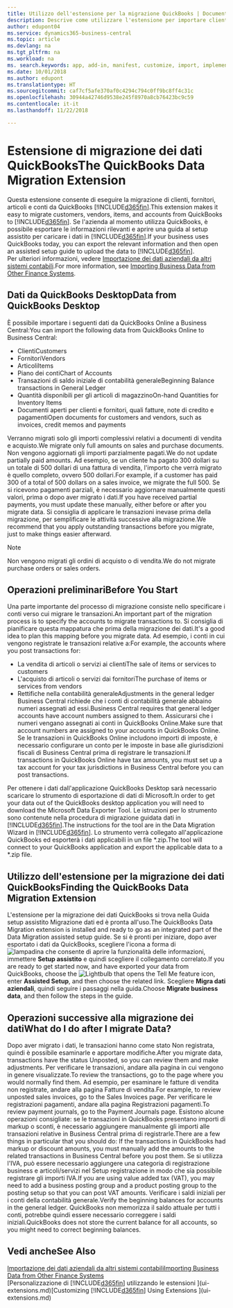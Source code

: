 ```yaml
---
title: Utilizzo dell'estensione per la migrazione QuickBooks | Documenti Microsoft
description: Descrive come utilizzare l'estensione per importare clienti, fornitori, articoli e conti da QuickBooks Desktop a Business Central.
author: edupont04
ms.service: dynamics365-business-central
ms.topic: article
ms.devlang: na
ms.tgt_pltfrm: na
ms.workload: na
ms. search.keywords: app, add-in, manifest, customize, import, implement
ms.date: 10/01/2018
ms.author: edupont
ms.translationtype: HT
ms.sourcegitcommit: caf7cf5afe370af0c4294c794c0ff9bc8ff4c31c
ms.openlocfilehash: 30944a42746d9538e245f8970a8cb76423bc9c59
ms.contentlocale: it-it
ms.lasthandoff: 11/22/2018

---
```


# <a name="the-quickbooks-data-migration-extension"></a><span data-ttu-id="1fa21-103">Estensione di migrazione dei dati QuickBooks</span><span class="sxs-lookup"><span data-stu-id="1fa21-103">The QuickBooks Data Migration Extension</span></span>
<span data-ttu-id="1fa21-104">Questa estensione consente di eseguire la migrazione di clienti, fornitori, articoli e conti da QuickBooks [!INCLUDE[d365fin](includes/d365fin_md.md)].</span><span class="sxs-lookup"><span data-stu-id="1fa21-104">This extension makes it easy to migrate customers, vendors, items, and accounts from QuickBooks to [!INCLUDE[d365fin](includes/d365fin_md.md)].</span></span> <span data-ttu-id="1fa21-105">Se l'azienda al momento utilizza QuickBooks, è possibile esportare le informazioni rilevanti e aprire una guida al setup assistito per caricare i dati in [!INCLUDE[d365fin](includes/d365fin_md.md)].</span><span class="sxs-lookup"><span data-stu-id="1fa21-105">If your business uses QuickBooks today, you can export the relevant information and then open an assisted setup guide to upload the data to [!INCLUDE[d365fin](includes/d365fin_md.md)].</span></span>  
<span data-ttu-id="1fa21-106">Per ulteriori informazioni, vedere [Importazione dei dati aziendali da altri sistemi contabili](across-import-data-configuration-packages.md).</span><span class="sxs-lookup"><span data-stu-id="1fa21-106">For more information, see [Importing Business Data from Other Finance Systems](across-import-data-configuration-packages.md).</span></span>

## <a name="data-from-quickbooks-desktop"></a><span data-ttu-id="1fa21-107">Dati da QuickBooks Desktop</span><span class="sxs-lookup"><span data-stu-id="1fa21-107">Data from QuickBooks Desktop</span></span>
 
<span data-ttu-id="1fa21-108">È possibile importare i seguenti dati da QuickBooks Online a Business Central:</span><span class="sxs-lookup"><span data-stu-id="1fa21-108">You can import the following data from QuickBooks Online to Business Central:</span></span>

- <span data-ttu-id="1fa21-109">Clienti</span><span class="sxs-lookup"><span data-stu-id="1fa21-109">Customers</span></span>  
- <span data-ttu-id="1fa21-110">Fornitori</span><span class="sxs-lookup"><span data-stu-id="1fa21-110">Vendors</span></span>  
- <span data-ttu-id="1fa21-111">Articoli</span><span class="sxs-lookup"><span data-stu-id="1fa21-111">Items</span></span>  
- <span data-ttu-id="1fa21-112">Piano dei conti</span><span class="sxs-lookup"><span data-stu-id="1fa21-112">Chart of Accounts</span></span>  
- <span data-ttu-id="1fa21-113">Transazioni di saldo iniziale di contabilità generale</span><span class="sxs-lookup"><span data-stu-id="1fa21-113">Beginning Balance transactions in General Ledger</span></span>  
- <span data-ttu-id="1fa21-114">Quantità disponibili per gli articoli di magazzino</span><span class="sxs-lookup"><span data-stu-id="1fa21-114">On-hand Quantities for Inventory Items</span></span>  
- <span data-ttu-id="1fa21-115">Documenti aperti per clienti e fornitori, quali fatture, note di credito e pagamenti</span><span class="sxs-lookup"><span data-stu-id="1fa21-115">Open documents for customers and vendors, such as invoices, credit memos and payments</span></span>  

<span data-ttu-id="1fa21-116">Verranno migrati solo gli importi complessivi relativi a documenti di vendita e acquisto.</span><span class="sxs-lookup"><span data-stu-id="1fa21-116">We migrate only full amounts on sales and purchase documents.</span></span> <span data-ttu-id="1fa21-117">Non vengono aggiornati gli importi parzialmente pagati.</span><span class="sxs-lookup"><span data-stu-id="1fa21-117">We do not update partially paid amounts.</span></span> <span data-ttu-id="1fa21-118">Ad esempio, se un cliente ha pagato 300 dollari su un totale di 500 dollari di una fattura di vendita, l'importo che verrà migrato è quello completo, ovvero 500 dollari.</span><span class="sxs-lookup"><span data-stu-id="1fa21-118">For example, if a customer has paid 300 of a total of 500 dollars on a sales invoice, we migrate the full 500.</span></span> <span data-ttu-id="1fa21-119">Se si ricevono pagamenti parziali, è necessario aggiornare manualmente questi valori, prima o dopo aver migrato i dati.</span><span class="sxs-lookup"><span data-stu-id="1fa21-119">If you have received partial payments, you must update these manually, either before or after you migrate data.</span></span> <span data-ttu-id="1fa21-120">Si consiglia di applicare le transazioni inevase prima della migrazione, per semplificare le attività successive alla migrazione.</span><span class="sxs-lookup"><span data-stu-id="1fa21-120">We recommend that you apply outstanding transactions before you migrate, just to make things easier afterward.</span></span>

> [!NOTE]
> <span data-ttu-id="1fa21-121">Non vengono migrati gli ordini di acquisto o di vendita.</span><span class="sxs-lookup"><span data-stu-id="1fa21-121">We do not migrate purchase orders or sales orders.</span></span>

## <a name="before-you-start"></a><span data-ttu-id="1fa21-122">Operazioni preliminari</span><span class="sxs-lookup"><span data-stu-id="1fa21-122">Before You Start</span></span>
<span data-ttu-id="1fa21-123">Una parte importante del processo di migrazione consiste nello specificare i conti verso cui migrare le transazioni.</span><span class="sxs-lookup"><span data-stu-id="1fa21-123">An important part of the migration process is to specify the accounts to migrate transactions to.</span></span> <span data-ttu-id="1fa21-124">Si consiglia di pianificare questa mappatura che prima della migrazione dei dati.</span><span class="sxs-lookup"><span data-stu-id="1fa21-124">It's a good idea to plan this mapping before you migrate data.</span></span> <span data-ttu-id="1fa21-125">Ad esempio, i conti in cui vengono registrate le transazioni relative a:</span><span class="sxs-lookup"><span data-stu-id="1fa21-125">For example, the accounts where you post transactions for:</span></span>

- <span data-ttu-id="1fa21-126">La vendita di articoli o servizi ai clienti</span><span class="sxs-lookup"><span data-stu-id="1fa21-126">The sale of items or services to customers</span></span>  
- <span data-ttu-id="1fa21-127">L'acquisto di articoli o servizi dai fornitori</span><span class="sxs-lookup"><span data-stu-id="1fa21-127">The purchase of items or services from vendors</span></span>  
- <span data-ttu-id="1fa21-128">Rettifiche nella contabilità generale</span><span class="sxs-lookup"><span data-stu-id="1fa21-128">Adjustments in the general ledger</span></span>  
<span data-ttu-id="1fa21-129">Business Central richiede che i conti di contabilità generale abbaino numeri assegnati ad essi.</span><span class="sxs-lookup"><span data-stu-id="1fa21-129">Business Central requires that general ledger accounts have account numbers assigned to them.</span></span> <span data-ttu-id="1fa21-130">Assicurarsi che i numeri vengano assegnati ai conti in QuickBooks Online.</span><span class="sxs-lookup"><span data-stu-id="1fa21-130">Make sure that account numbers are assigned to your accounts in QuickBooks Online.</span></span>
<span data-ttu-id="1fa21-131">Se le transazioni in QuickBooks Online includono importi di imposte, è necessario configurare un conto per le imposte in base alle giurisdizioni fiscali di Business Central prima di registrare le transazioni.</span><span class="sxs-lookup"><span data-stu-id="1fa21-131">If transactions in QuickBooks Online have tax amounts, you must set up a tax account for your tax jurisdictions in Business Central before you can post transactions.</span></span>

<span data-ttu-id="1fa21-132">Per ottenere i dati dall'applicazione QuickBooks Desktop sarà necessario scaricare lo strumento di esportazione di dati di Microsoft.</span><span class="sxs-lookup"><span data-stu-id="1fa21-132">In order to get your data out of the QuickBooks desktop application you will need to download the Microsoft Data Exporter Tool.</span></span>  <span data-ttu-id="1fa21-133">Le istruzioni per lo strumento sono contenute nella procedura di migrazione guidata dati in [!INCLUDE[d365fin](includes/d365fin_md.md)].</span><span class="sxs-lookup"><span data-stu-id="1fa21-133">The instructions for the tool are in the Data Migration Wizard in [!INCLUDE[d365fin](includes/d365fin_md.md)].</span></span> <span data-ttu-id="1fa21-134">Lo strumento verrà collegato all'applicazione QuickBooks ed esporterà i dati applicabili in un file \*.zip.</span><span class="sxs-lookup"><span data-stu-id="1fa21-134">The tool will connect to your QuickBooks application and export the applicable data to a \*.zip file.</span></span>  

## <a name="finding-the-quickbooks-data-migration-extension"></a><span data-ttu-id="1fa21-135">Utilizzo dell'estensione per la migrazione dei dati QuickBooks</span><span class="sxs-lookup"><span data-stu-id="1fa21-135">Finding the QuickBooks Data Migration Extension</span></span>
<span data-ttu-id="1fa21-136">L'estensione per la migrazione dei dati QuickBooks si trova nella Guida setup assistito Migrazione dati ed è pronta all'uso.</span><span class="sxs-lookup"><span data-stu-id="1fa21-136">The QuickBooks Data Migration extension is installed and ready to go as an integrated part of the Data Migration assisted setup guide.</span></span> <span data-ttu-id="1fa21-137">Se si è pronti per iniziare, dopo aver esportato i dati da QuickBooks, scegliere l'icona a forma di ![lampadina che consente di aprire la funzionalità delle informazioni](media/ui-search/search_small.png "Informazioni sull'operazione che si desidera eseguire"), immettere **Setup assistito** e quindi scegliere il collegamento correlato.</span><span class="sxs-lookup"><span data-stu-id="1fa21-137">If you are ready to get started now, and have exported your data from QuickBooks, choose the ![Lightbulb that opens the Tell Me feature](media/ui-search/search_small.png "Tell me what you want to do") icon, enter **Assisted Setup**, and then choose the related link.</span></span> <span data-ttu-id="1fa21-138">Scegliere **Migra dati aziendali**, quindi seguire i passaggi nella guida.</span><span class="sxs-lookup"><span data-stu-id="1fa21-138">Choose **Migrate business data**, and then follow the steps in the guide.</span></span>  

## <a name="what-do-i-do-after-i-migrate-data"></a><span data-ttu-id="1fa21-139">Operazioni successive alla migrazione dei dati</span><span class="sxs-lookup"><span data-stu-id="1fa21-139">What do I do after I migrate Data?</span></span>
<span data-ttu-id="1fa21-140">Dopo aver migrato i dati, le transazioni hanno come stato Non registrata, quindi è possibile esaminarle e apportare modifiche.</span><span class="sxs-lookup"><span data-stu-id="1fa21-140">After you migrate data, transactions have the status Unposted, so you can review them and make adjustments.</span></span> <span data-ttu-id="1fa21-141">Per verificare le transazioni, andare alla pagina in cui vengono in genere visualizzate.</span><span class="sxs-lookup"><span data-stu-id="1fa21-141">To review the transactions, go to the page where you would normally find them.</span></span> <span data-ttu-id="1fa21-142">Ad esempio, per esaminare le fatture di vendita non registrate, andare alla pagina Fatture di vendita.</span><span class="sxs-lookup"><span data-stu-id="1fa21-142">For example, to review unposted sales invoices, go to the Sales Invoices page.</span></span> <span data-ttu-id="1fa21-143">Per verificare le registrazioni pagamenti, andare alla pagina Registrazioni pagamenti.</span><span class="sxs-lookup"><span data-stu-id="1fa21-143">To review payment journals, go to the Payment Journals page.</span></span>
<span data-ttu-id="1fa21-144">Esistono alcune operazioni consigliate: se le transazioni in QuickBooks presentano importi di markup o sconti, è necessario aggiungere manualmente gli importi alle transazioni relative in Business Central prima di registrarle.</span><span class="sxs-lookup"><span data-stu-id="1fa21-144">There are a few things in particular that you should do: If the transactions in QuickBooks had markup or discount amounts, you must manually add the amounts to the related transactions in Business Central before you post them.</span></span>
<span data-ttu-id="1fa21-145">Se si utilizza l'IVA, può essere necessario aggiungere una categoria di registrazione business e articoli/servizi nel Setup registrazione in modo che sia possibile registrare gli importi IVA.</span><span class="sxs-lookup"><span data-stu-id="1fa21-145">If you are using value added tax (VAT), you may need to add a business posting group and a product posting group to the posting setup so that you can post VAT amounts.</span></span>
<span data-ttu-id="1fa21-146">Verificare i saldi iniziali per i conti della contabilità generale.</span><span class="sxs-lookup"><span data-stu-id="1fa21-146">Verify the beginning balances for accounts in the general ledger.</span></span> <span data-ttu-id="1fa21-147">QuickBooks non memorizza il saldo attuale per tutti i conti, potrebbe quindi essere necessario correggere i saldi iniziali.</span><span class="sxs-lookup"><span data-stu-id="1fa21-147">QuickBooks does not store the current balance for all accounts, so you might need to correct beginning balances.</span></span>

## <a name="see-also"></a><span data-ttu-id="1fa21-148">Vedi anche</span><span class="sxs-lookup"><span data-stu-id="1fa21-148">See Also</span></span>
[<span data-ttu-id="1fa21-149">Importazione dei dati aziendali da altri sistemi contabili</span><span class="sxs-lookup"><span data-stu-id="1fa21-149">Importing Business Data from Other Finance Systems</span></span>](across-import-data-configuration-packages.md)  
<span data-ttu-id="1fa21-150">[Personalizzazione di [!INCLUDE[d365fin](includes/d365fin_md.md)] utilizzando le estensioni ](ui-extensions.md)</span><span class="sxs-lookup"><span data-stu-id="1fa21-150">[Customizing [!INCLUDE[d365fin](includes/d365fin_md.md)] Using Extensions ](ui-extensions.md)</span></span>  

